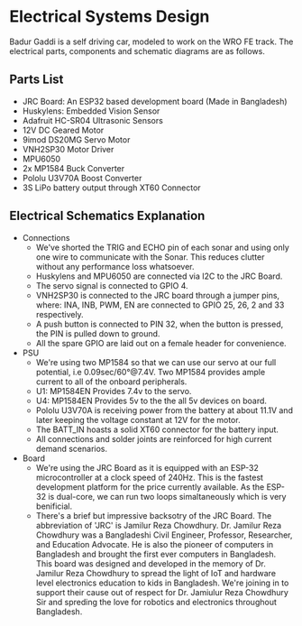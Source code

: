 Electrical Systems Design
====

Badur Gaddi is a self driving car, modeled to work on the WRO FE track. The electrical parts, components and schematic diagrams are as follows.

## Parts List

+ JRC Board: An ESP32 based development board (Made in Bangladesh)
+ Huskylens: Embedded Vision Sensor
+ Adafruit HC-SR04 Ultrasonic Sensors
+ 12V DC Geared Motor
+ 9imod DS20MG Servo Motor
+ VNH2SP30 Motor Driver
+ MPU6050
+ 2x MP1584 Buck Converter
+ Pololu U3V70A Boost Converter
+ 3S LiPo battery output through XT60 Connector

## Electrical Schematics Explanation

- Connections
   - We've shorted the TRIG and ECHO pin of each sonar and using only one wire to communicate with the Sonar. This reduces clutter without any performance loss whatsoever.
   - Huskylens and MPU6050 are connected via I2C to the JRC Board.
   - The servo signal is connected to GPIO 4.
   - VNH2SP30 is connected to the JRC board through a jumper pins, where: INA, INB, PWM, EN are connected to GPIO 25, 26, 2 and 33 respectively.
   - A push button is connected to PIN 32, when the button is pressed, the PIN is pulled down to ground.
   - All the spare GPIO are laid out on a female header for convenience.
- PSU
   - We're using two MP1584 so that we can use our servo at our full potential, i.e 0.09sec/60°@7.4V. Two MP1584 provides ample current to all of the onboard peripherals.
   - U1: MP1584EN Provides 7.4v to the servo.
   - U4: MP1584EN Provides 5v to the the all 5v devices on board.
   - Pololu U3V70A is receiving power from the battery at about 11.1V and later keeping the voltage constant at 12V for the motor.
   - The BATT_IN hoasts a solid XT60 connector for the battery input. 
   - All connections and solder joints are reinforced for high current demand scenarios.
- Board
    - We're using the JRC Board as it is equipped with an ESP-32 microcontroller at a clock speed of 240Hz. This is the fastest development platform for the price currently available. As the ESP-32 is dual-core, we can run two loops simaltaneously which is very benificial. 
    - There's a brief but impressive backsotry of the JRC Board. The abbreviation of 'JRC' is Jamilur Reza Chowdhury. Dr. Jamilur Reza Chowdhury was a Bangladeshi Civil Engineer, Professor, Researcher, and Education Advocate. He is also the pioneer of computers in Bangladesh and brought the first ever computers in Bangladesh. This board was designed and developed in the memory of Dr. Jamilur Reza Chowdhury to spread the light of IoT and hardware level electronics education to kids in Bangladesh. We're joining in to support their cause out of respect for Dr. Jamiulur Reza Chowdhury Sir and spreding the love for robotics and electronics throughout Bangladesh.
    

      



